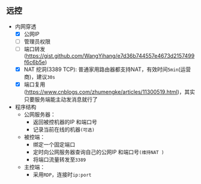 ## 远控  

- 内网穿透  
  - [x] 公网IP  
  - [ ] 管理员权限   
  - [ ] 端口转发(https://gist.github.com/WangYihang/e7d36b744557e4673d2157499f6c6b5e)  
  - [x] NAT 挖洞(3389 TCP): 普通家用路由器都支持NAT，有效时间`5min`(运营商)，建议`30s`   
  - [x] 端口复用(https://www.cnblogs.com/zhumengke/articles/11300519.html)，其实只要服务端能主动发消息就行了

- 程序结构  
  - 公网服务器：
    - 返回被控机器的IP 和端口号  
    - 记录当前在线的机器`(可选)`  
  - 被控端：  
    - 绑定一个固定端口
    - 定时向公网服务器查询自己的公网IP 和端口号`(维持NAT )`
    - 将端口流量转发至`3389`  
  - 主控端：  
    - 采用`RDP`，连接时`ip:port`